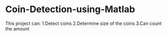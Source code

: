 # Coin-Detection-using-Matlab

This project can:
1.Detect coins
2.Determine size of the coins
3.Can count the amount
